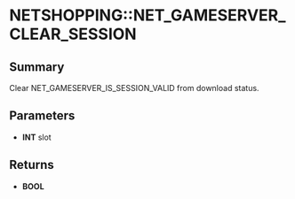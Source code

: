 # NETSHOPPING::NET_GAMESERVER_CLEAR_SESSION

## Summary
Clear NET_GAMESERVER_IS_SESSION_VALID from download status.

## Parameters
* **INT** slot

## Returns
* **BOOL**